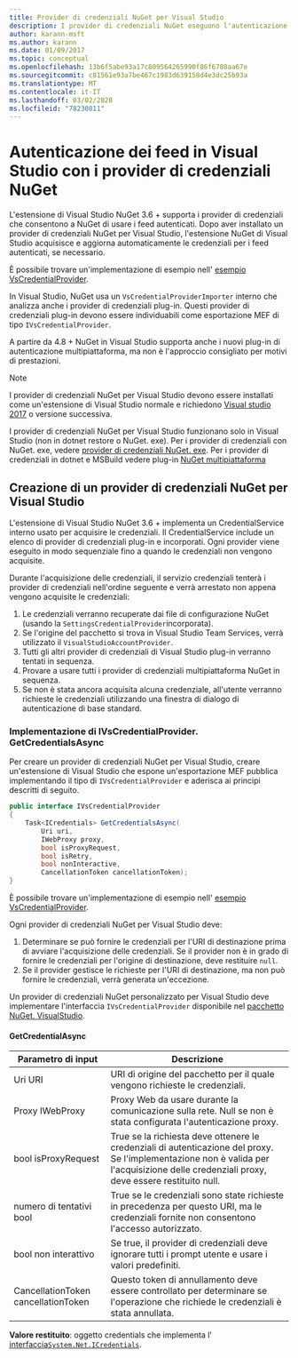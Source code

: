 ```yaml
---
title: Provider di credenziali NuGet per Visual Studio
description: I provider di credenziali NuGet eseguono l'autenticazione con i feed implementando l'interfaccia IVsCredentialProvider in un'estensione di Visual Studio.
author: karann-msft
ms.author: karann
ms.date: 01/09/2017
ms.topic: conceptual
ms.openlocfilehash: 13b6f5abe93a17c809564265990f86f6780aa67e
ms.sourcegitcommit: c81561e93a7be467c1983d639158d4e3dc25b93a
ms.translationtype: MT
ms.contentlocale: it-IT
ms.lasthandoff: 03/02/2020
ms.locfileid: "78230811"
---
```

# <a name="authenticating-feeds-in-visual-studio-with-nuget-credential-providers"></a>Autenticazione dei feed in Visual Studio con i provider di credenziali NuGet

L'estensione di Visual Studio NuGet 3.6 + supporta i provider di credenziali che consentono a NuGet di usare i feed autenticati.
Dopo aver installato un provider di credenziali NuGet per Visual Studio, l'estensione NuGet di Visual Studio acquisisce e aggiorna automaticamente le credenziali per i feed autenticati, se necessario.

È possibile trovare un'implementazione di esempio nell' [esempio VsCredentialProvider](https://github.com/NuGet/Samples/tree/master/VsCredentialProvider).

In Visual Studio, NuGet usa un `VsCredentialProviderImporter` interno che analizza anche i provider di credenziali plug-in. Questi provider di credenziali plug-in devono essere individuabili come esportazione MEF di tipo `IVsCredentialProvider`.

A partire da 4.8 + NuGet in Visual Studio supporta anche i nuovi plug-in di autenticazione multipiattaforma, ma non è l'approccio consigliato per motivi di prestazioni.

> [!Note]
> I provider di credenziali NuGet per Visual Studio devono essere installati come un'estensione di Visual Studio normale e richiedono [Visual studio 2017](https://aka.ms/vs/15/release/vs_enterprise.exe) o versione successiva.
>
> I provider di credenziali NuGet per Visual Studio funzionano solo in Visual Studio (non in dotnet restore o NuGet. exe). Per i provider di credenziali con NuGet. exe, vedere [provider di credenziali NuGet. exe](nuget-exe-Credential-providers.md).
> Per i provider di credenziali in dotnet e MSBuild vedere plug-in [NuGet multipiattaforma](nuget-cross-platform-authentication-plugin.md)

## <a name="creating-a-nuget-credential-provider-for-visual-studio"></a>Creazione di un provider di credenziali NuGet per Visual Studio

L'estensione di Visual Studio NuGet 3.6 + implementa un CredentialService interno usato per acquisire le credenziali. Il CredentialService include un elenco di provider di credenziali plug-in e incorporati. Ogni provider viene eseguito in modo sequenziale fino a quando le credenziali non vengono acquisite.

Durante l'acquisizione delle credenziali, il servizio credenziali tenterà i provider di credenziali nell'ordine seguente e verrà arrestato non appena vengono acquisite le credenziali:

1. Le credenziali verranno recuperate dai file di configurazione NuGet (usando la `SettingsCredentialProvider`incorporata).
1. Se l'origine del pacchetto si trova in Visual Studio Team Services, verrà utilizzato il `VisualStudioAccountProvider`.
1. Tutti gli altri provider di credenziali di Visual Studio plug-in verranno tentati in sequenza.
1. Provare a usare tutti i provider di credenziali multipiattaforma NuGet in sequenza.
1. Se non è stata ancora acquisita alcuna credenziale, all'utente verranno richieste le credenziali utilizzando una finestra di dialogo di autenticazione di base standard.

### <a name="implementing-ivscredentialprovidergetcredentialsasync"></a>Implementazione di IVsCredentialProvider. GetCredentialsAsync

Per creare un provider di credenziali NuGet per Visual Studio, creare un'estensione di Visual Studio che espone un'esportazione MEF pubblica implementando il tipo di `IVsCredentialProvider` e aderisca ai principi descritti di seguito.

```cs
public interface IVsCredentialProvider
{
    Task<ICredentials> GetCredentialsAsync(
        Uri uri,
        IWebProxy proxy,
        bool isProxyRequest,
        bool isRetry,
        bool nonInteractive,
        CancellationToken cancellationToken);
}
```

È possibile trovare un'implementazione di esempio nell' [esempio VsCredentialProvider](https://github.com/NuGet/Samples/tree/master/VsCredentialProvider).

Ogni provider di credenziali NuGet per Visual Studio deve:

1. Determinare se può fornire le credenziali per l'URI di destinazione prima di avviare l'acquisizione delle credenziali. Se il provider non è in grado di fornire le credenziali per l'origine di destinazione, deve restituire `null`.
1. Se il provider gestisce le richieste per l'URI di destinazione, ma non può fornire le credenziali, verrà generata un'eccezione.

Un provider di credenziali NuGet personalizzato per Visual Studio deve implementare l'interfaccia `IVsCredentialProvider` disponibile nel [pacchetto NuGet. VisualStudio](https://www.nuget.org/packages/NuGet.VisualStudio/).

#### <a name="getcredentialasync"></a>GetCredentialAsync

| Parametro di input |Descrizione|
| ----------------|-----------|
| Uri URI | URI di origine del pacchetto per il quale vengono richieste le credenziali.|
| Proxy IWebProxy | Proxy Web da usare durante la comunicazione sulla rete. Null se non è stata configurata l'autenticazione proxy. |
| bool isProxyRequest | True se la richiesta deve ottenere le credenziali di autenticazione del proxy. Se l'implementazione non è valida per l'acquisizione delle credenziali proxy, deve essere restituito null. |
| numero di tentativi bool | True se le credenziali sono state richieste in precedenza per questo URI, ma le credenziali fornite non consentono l'accesso autorizzato. |
| bool non interattivo | Se true, il provider di credenziali deve ignorare tutti i prompt utente e usare i valori predefiniti. |
| CancellationToken cancellationToken | Questo token di annullamento deve essere controllato per determinare se l'operazione che richiede le credenziali è stata annullata. |

**Valore restituito**: oggetto credentials che implementa l' [interfaccia`System.Net.ICredentials`](/dotnet/api/system.net.icredentials?view=netstandard-2.0).
